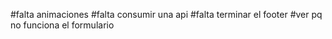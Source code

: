 #falta animaciones 
#falta consumir una api
#falta terminar el footer
#ver pq no funciona el formulario
